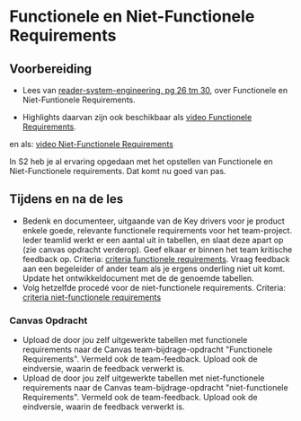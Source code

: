 # Functionele en Niet-Functionele Requirements

## Voorbereiding
- Lees van [reader-system-engineering, pg 26 tm 30](../../onderwijsmateriaal/readers/reader-system-engineering.pdf), over Functionele en Niet-Funtionele Requirements.

- Highlights daarvan zijn ook beschikbaar als [video Functionele Requirements](https://www.youtube.com/watch?v=IJ0bIVxbi04).

en als: [video Niet-Functionele Requirements](https://www.youtube.com/watch?v=vGkhKBkg98w)

In S2 heb je al ervaring opgedaan met het opstellen van Functionele en Niet-Functionele requirements. Dat komt nu goed van pas.

## Tijdens en na de les

- Bedenk en documenteer, uitgaande van de Key drivers voor je product enkele goede, relevante functionele requirements voor het team-project. Ieder teamlid werkt er een aantal uit in tabellen, en slaat deze apart op (zie canvas opdracht verderop). Geef elkaar er binnen het team kritische feedback op. Criteria: [criteria functionele requirements](../../leerdoelen/portfolio-items/functionele-requirements.md). Vraag feedback aan een begeleider of ander team als je ergens onderling niet uit komt. Update het ontwikkeldocument met de de genoemde tabellen.
- Volg hetzelfde procedé voor de niet-functionele requirements. Criteria: [criteria niet-functionele requirements](../../leerdoelen/portfolio-items/niet-functionele-requirements.md)

### Canvas Opdracht
- Upload de door jou zelf uitgewerkte tabellen met functionele requirements naar de Canvas team-bijdrage-opdracht "Functionele Requirements". Vermeld ook de team-feedback. Upload ook de eindversie, waarin de feedback verwerkt is.
- Upload de door jou zelf uitgewerkte tabellen met niet-functionele requirements naar de Canvas team-bijdrage-opdracht "niet-functionele Requirements". Vermeld ook de team-feedback. Upload ook de eindversie, waarin de feedback verwerkt is.